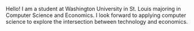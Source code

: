Hello! I am a student at Washington University in St. Louis majoring in Computer Science and Economics. I look forward to applying computer science to explore the intersection between technology and economics.
